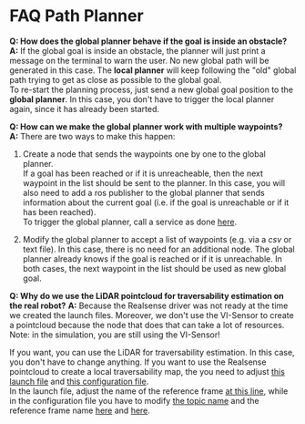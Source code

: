 # FAQ Path Planner
__Q: How does the global planner behave if the goal is inside an obstacle?__  
__A:__ If the global goal is inside an obstacle, the planner will just print a message on the terminal to warn the user. No new global path will be generated in this case. The __local planner__ will keep following the "old" global path trying to get as close as possible to the global goal.  
To re-start the planning process, just send a new global goal position to the __global planner__. In this case, you don't have to trigger the local planner again, since it has already been started.
  
__Q: How can we make the global planner work with multiple waypoints?__  
__A:__ There are two ways to make this happen:
1. Create a node that sends the waypoints one by one to the global planner.  
If a goal has been reached or if it is unreacheable, then the next waypoint in the list should be sent to the planner. In this case, you will also need to add a ros publisher to the global planner that sends information about the current goal (i.e. if the goal is unreachable or if it has been reached).  
To trigger the global planner, call a service as done [here](https://github.com/VIS4ROB-lab/smb_path_planner/blob/f470b5bc2bb7f7f9ead94f2fa3dfbd26f6f029d0/smb_planner_rviz/src/planning_panel.cpp#L277).  

2. Modify the global planner to accept a list of waypoints (e.g. via a _csv_ or text file). In this case, there is no need for an additional node. The global planner already knows if the goal is reached or if it is unreachable. In both cases, the next waypoint in the list should be used as new global goal.
  
__Q: Why do we use the LiDAR pointcloud for traversability estimation on the real robot?__
__A:__ Because the Realsense driver was not ready at the time we created the launch files. Moreover, we don't use the VI-Sensor to create a pointcloud because the node that does that can take a lot of resources. Note: in the simulation, you are still using the VI-Sensor!  

If you want, you can use the LiDAR for traversability estimation. In this case, you don't have to change anything. If you want to use the Realsense pointcloud to create a local traversability map, the you need to adjust [this launch file](https://github.com/VIS4ROB-lab/smb_path_planner/blob/master/smb_local_planner/launch/smb_elevation_mapping_real.launch) and [this configuration file](https://github.com/VIS4ROB-lab/smb_path_planner/blob/master/smb_planner_common/cfg/elevation_mapping_smb.yaml).  
In the launch file, adjust the name of the reference frame [at this line](https://github.com/VIS4ROB-lab/smb_path_planner/blob/f470b5bc2bb7f7f9ead94f2fa3dfbd26f6f029d0/smb_local_planner/launch/smb_elevation_mapping_real.launch#L10), while in the configuration file you have to modify [the topic name](https://github.com/VIS4ROB-lab/smb_path_planner/blob/f470b5bc2bb7f7f9ead94f2fa3dfbd26f6f029d0/smb_planner_common/cfg/elevation_mapping_smb.yaml#L1) and the reference frame name [here](https://github.com/VIS4ROB-lab/smb_path_planner/blob/f470b5bc2bb7f7f9ead94f2fa3dfbd26f6f029d0/smb_planner_common/cfg/elevation_mapping_smb.yaml#L2) and [here](https://github.com/VIS4ROB-lab/smb_path_planner/blob/f470b5bc2bb7f7f9ead94f2fa3dfbd26f6f029d0/smb_planner_common/cfg/elevation_mapping_smb.yaml#L6).

